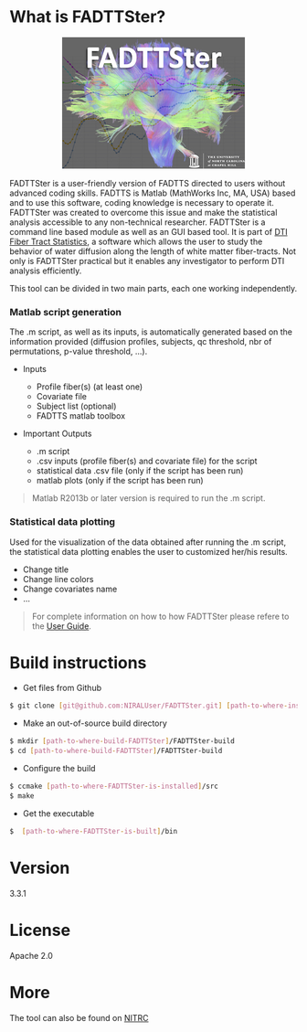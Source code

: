 # What is FADTTSter?

<p align="center"><img src="doc/Logo/logoFADTTSter_small.jpg" alt="LogoFADTTSer_small"/></p>

FADTTSter is a user-friendly version of FADTTS directed to users without advanced coding skills.
FADTTS is Matlab (MathWorks Inc, MA, USA) based and to use this software, coding knowledge is necessary to operate it.
FADTTSter was created to overcome this issue and make the statistical analysis accessible to any non-technical researcher.
FADTTSter is a command line based module as well as an GUI based tool.
It is part of [DTI Fiber Tract Statistics], a software which allows the user to study the behavior of water diffusion along the length of white matter fiber-tracts.
Not only is FADTTSter practical but it enables any investigator to perform DTI analysis efficiently.

This tool can be divided in two main parts, each one working independently.

### Matlab script generation
The .m script, as well as its inputs, is automatically generated based on the information provided (diffusion profiles, subjects, qc threshold, nbr of permutations, p-value threshold, ...).

* Inputs
    - Profile fiber(s) (at least one)
    - Covariate file
    - Subject list (optional)
    - FADTTS matlab toolbox


* Important Outputs
    - .m script
    - .csv inputs (profile fiber(s) and covariate file) for the script
    - statistical data .csv file (only if the script has been run)
    - matlab plots (only if the script has been run)

> Matlab R2013b or later version is required to run the .m script.


### Statistical data plotting
Used for the visualization of the data obtained after running the .m script, the statistical data plotting enables the user to customized her/his results.
* Change title
* Change line colors
* Change covariates name
* ...


> For complete information on how to how FADTTSter please refere to the [User Guide].


# Build instructions

* Get files from Github
```sh
$ git clone [git@github.com:NIRALUser/FADTTSter.git] [path-to-where-install-FADTTSter]
```

* Make an out-of-source build directory
```sh
$ mkdir [path-to-where-build-FADTTSter]/FADTTSter-build
$ cd [path-to-where-build-FADTTSter]/FADTTSter-build
```

* Configure the build
```sh
$ ccmake [path-to-where-FADTTSter-is-installed]/src
$ make
```

* Get the executable
```sh
$  [path-to-where-FADTTSter-is-built]/bin
```


# Version
3.3.1

# License
Apache 2.0

# More
The tool can also be found on [NITRC]

[//]: #

   [DTI Fiber Tract Statistics]: <https://github.com/NIRALUser/DTIFiberTractStatistics>
   [User Guide]: <https://github.com/jeantm/FADTTSter/blob/master/doc/UserGuide/UserGuide.txt>
   [NITRC]: <http://www.nitrc.org>

